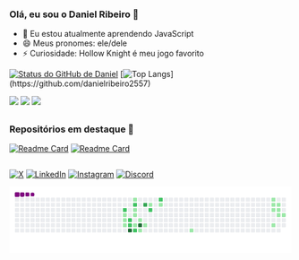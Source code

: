 ### Olá, eu sou o Daniel Ribeiro 👋

- 🌱 Eu estou atualmente aprendendo JavaScript
- 😄 Meus pronomes: ele/dele
- ⚡ Curiosidade: Hollow Knight é meu jogo favorito
<!--
-->

[![Status do GitHub de Daniel](https://github-readme-stats.vercel.app/api?username=danielribeiro2557&count_private=true&show_icons=true&theme=cobalt&locale=pt-br)](https://github.com/danielribeiro2557)
[![Top Langs](https://github-readme-stats.vercel.app/api/top-langs/?username=danielribeiro2557&layout=compact&theme=cobalt&locale=pt-br&card_)](https://github.com/danielribeiro2557)

<div stayle="display: inline-block;">
  <a href="https://danielribeiro2557.github.io/projeto-android/"><img src="https://cdn.jsdelivr.net/gh/devicons/devicon@latest/icons/html5/html5-original.svg" width=50px /></a>
  <a href="https://danielribeiro2557.github.io/projeto-login/"><img src="https://cdn.jsdelivr.net/gh/devicons/devicon@latest/icons/css3/css3-original.svg" width=50px /></a>
  <a href="https://github.com/DanielRibeiro2557/javascript"><img src="https://cdn.jsdelivr.net/gh/devicons/devicon@latest/icons/javascript/javascript-plain.svg" width=50px /></a>
</div>
<!--
https://devicon.dev
para icones de tecnologias ⬆
-->

##
### Repositórios em destaque 📄
[![Readme Card](https://github-readme-stats.vercel.app/api/pin/?username=danielribeiro2557&repo=html-css&theme=cobalt&show_owner=true)](https://github.com/danielribeiro2557/html-css)
[![Readme Card](https://github-readme-stats.vercel.app/api/pin/?username=danielribeiro2557&repo=javascript&theme=cobalt&show_owner=true)](https://github.com/anuraghazra/github-readme-stats)
<!--temas: cobalt, radical, synthwave, dracula📄📚-->
<!--![Anurag's GitHub stats](https://github-readme-stats.vercel.app/api?username=danielribeiro2557&hide=ESCONDER)-->
##
[![X](https://img.shields.io/badge/X-%23000000.svg?style=for-the-badge&logo=X&logoColor=white)](https://x.com/Odin2557)
[![LinkedIn](https://img.shields.io/badge/linkedin-%230077B5.svg?style=for-the-badge&logo=linkedin&logoColor=white)](https://www.linkedin.com/in/danielribeiro2557/)
[![Instagram](https://img.shields.io/badge/Instagram-%23E4405F.svg?style=for-the-badge&logo=Instagram&logoColor=white)](https://www.instagram.com/danielegipsio/)
[![Discord](https://img.shields.io/badge/Discord-%235865F2.svg?style=for-the-badge&logo=discord&logoColor=white)](https://discordapp.com/users/917551005892239371)<br>

![snake gif](https://github.com/danielribeiro2557/danielribeiro2557/blob/output/github-contribution-grid-snake.gif)
<!--https://github.com/Ileriayo/markdown-badges
para icones ⬆-->
